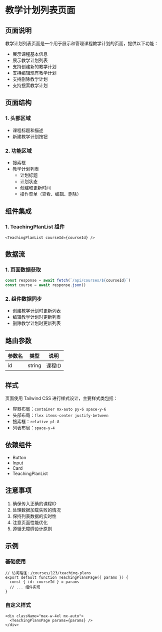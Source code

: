 # 教学计划列表页面

## 页面说明

教学计划列表页面是一个用于展示和管理课程教学计划的页面，提供以下功能：

- 展示课程基本信息
- 展示教学计划列表
- 支持创建新的教学计划
- 支持编辑现有教学计划
- 支持删除教学计划
- 支持搜索教学计划

## 页面结构

### 1. 头部区域
- 课程标题和描述
- 新建教学计划按钮

### 2. 功能区域
- 搜索框
- 教学计划列表
  - 计划标题
  - 计划状态
  - 创建和更新时间
  - 操作菜单（查看、编辑、删除）

## 组件集成

### 1. TeachingPlanList 组件
```tsx
<TeachingPlanList courseId={courseId} />
```

## 数据流

### 1. 页面数据获取
```typescript
const response = await fetch(`/api/courses/${courseId}`)
const course = await response.json()
```

### 2. 组件数据同步
- 创建教学计划时更新列表
- 编辑教学计划时更新列表
- 删除教学计划时更新列表

## 路由参数

| 参数名 | 类型 | 说明 |
|--------|------|------|
| id | string | 课程ID |

## 样式

页面使用 Tailwind CSS 进行样式设计，主要样式类包括：

- 容器布局：`container mx-auto py-6 space-y-6`
- 头部布局：`flex items-center justify-between`
- 搜索框：`relative pl-8`
- 列表布局：`space-y-4`

## 依赖组件

- Button
- Input
- Card
- TeachingPlanList

## 注意事项

1. 确保传入正确的课程ID
2. 处理数据加载失败的情况
3. 保持列表数据的实时性
4. 注意页面性能优化
5. 遵循无障碍设计原则

## 示例

### 基础使用
```tsx
// 访问路径：/courses/123/teaching-plans
export default function TeachingPlansPage({ params }) {
  const { id: courseId } = params
  // ... 组件实现
}
```

### 自定义样式
```tsx
<div className="max-w-4xl mx-auto">
  <TeachingPlansPage params={params} />
</div>
``` 